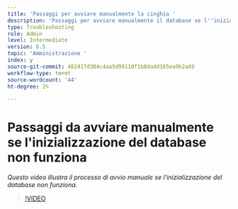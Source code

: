 ```yaml
---
title: 'Passaggi per avviare manualmente la cinghia '
description: 'Passaggi per avviare manualmente il database se l''inizializzazione del database non funziona '
type: Troubleshooting
role: Admin
level: Intermediate
version: 6.5
topic: 'Amministrazione '
index: y
source-git-commit: 462417d384c4aa5d99110f1b8dadd165ea9b2a49
workflow-type: tm+mt
source-wordcount: '44'
ht-degree: 2%

---
```


# Passaggi da avviare manualmente se l&#39;inizializzazione del database non funziona

*Questo video illustra il processo di avvio manuale se l’inizializzazione del database non funziona.*

>[!VIDEO](https://video.tv.adobe.com/v/335515?quality=9&learn=on)
